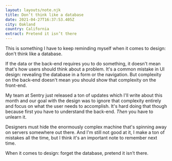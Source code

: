 ```yaml
---
layout: layouts/note.njk
title: Don’t think like a database
date: 2021-04-27T16:37:53.405Z
city: Oakland
country: California
extract: Pretend it isn’t there
---
```


This is something I have to keep reminding myself when it comes to design: don't think like a database.

If the data or the back-end requires you to do something, it doesn't mean that's how users should think about a problem. It's a common mistake in UI design: revealing the database in a form or the navigation. But complexity on the back-end doesn't mean you should show that complexity on the front-end.

My team at Sentry just released a ton of updates which I'll write about this month and our goal with the design was to ignore that complexity entirely and focus on what the user needs to accomplish. It's hard doing that though because first you have to understand the back-end. _Then_ you have to unlearn it.

Designers must hide the enormously complex machine that's spinning away on servers somewhere out there. And I'm still not good at it, I make a ton of mistakes all the time, but I think it's an important note to remember next time.

When it comes to design: forget the database, pretend it isn’t there.
